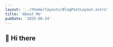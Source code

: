 ```yaml
---
layout: '../theme/layouts/BlogPostLayout.astro'
title: 'About Me'
pubDate: '2025-06-24'
---
```


## 👋 Hi there

